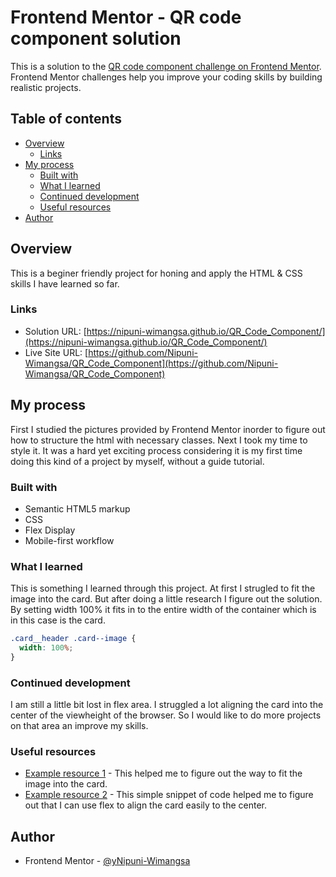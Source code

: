 # Frontend Mentor - QR code component solution

This is a solution to the [QR code component challenge on Frontend Mentor](https://www.frontendmentor.io/challenges/qr-code-component-iux_sIO_H). Frontend Mentor challenges help you improve your coding skills by building realistic projects.

## Table of contents

- [Overview](#overview)
  - [Links](#links)
- [My process](#my-process)
  - [Built with](#built-with)
  - [What I learned](#what-i-learned)
  - [Continued development](#continued-development)
  - [Useful resources](#useful-resources)
- [Author](#author)

## Overview

This is a beginer friendly project for honing and apply the HTML & CSS skills I have learned so far.

### Links

- Solution URL: [https://nipuni-wimangsa.github.io/QR_Code_Component/](https://nipuni-wimangsa.github.io/QR_Code_Component/)
- Live Site URL: [https://github.com/Nipuni-Wimangsa/QR_Code_Component](https://github.com/Nipuni-Wimangsa/QR_Code_Component)

## My process

First I studied the pictures provided by Frontend Mentor inorder to figure out how to structure the html with necessary classes. Next I took my time to style it. It was a hard yet exciting process considering it is my first time doing this kind of a project by myself, without a guide tutorial.

### Built with

- Semantic HTML5 markup
- CSS
- Flex Display
- Mobile-first workflow

### What I learned

This is something I learned through this project. At first I strugled to fit the image into the card. But after doing a little research I figure out the solution. By setting width 100% it fits in to the entire width of the container which is in this case is the card.

```css
.card__header .card--image {
  width: 100%;
}
```

### Continued development

I am still a little bit lost in flex area. I struggled a lot aligning the card into the center of the viewheight of the browser. So I would like to do more projects on that area an improve my skills.

### Useful resources

- [Example resource 1](https://www.w3schools.com/howto/howto_css_cards.asp) - This helped me to figure out the way to fit the image into the card.
- [Example resource 2](https://forum.freecodecamp.org/t/css-grid-how-to-center-cards/225548/4) - This simple snippet of code helped me to figure out that I can use flex to align the card easily to the center.

## Author

- Frontend Mentor - [@yNipuni-Wimangsa](https://www.frontendmentor.io/profile/Nipuni-Wimangsa)
